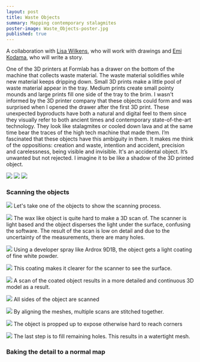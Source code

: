 ```yaml
---
layout: post
title: Waste Objects
summary: Mapping contemporary stalagmites
poster-image: Waste_Objects-poster.jpg
published: true
---
```

A collaboration with [Lisa Wilkens](http://www.lisawilkens.com/), who will work with drawings and [Emi Kodama](http://emikodama.com/), who will write a story.

One of the 3D printers at Formlab has a drawer on the bottom of the machine that collects waste
material. The waste material solidifies while new material keeps dripping down. Small 3D prints make
a little pool of waste material appear in the tray. Medium prints create small pointy mounds and large
prints fill one side of the tray to the brim. I wasn't informed by the 3D printer company that these
objects could form and was surprised when I opened the drawer after the first 3D print. These
unexpected byproducts have both a natural and digital feel to them since they visually refer to both
ancient times and contemporary state-of-the-art technology. They look like stalagmites or cooled down
lava and at the same time bear the traces of the high tech machine that made them. I’m fascinated
that these objects have this ambiguity in them. It makes me think of the oppositions: creation and
waste, intention and accident, precision and carelessness, being visible and invisible. It's an accidental
object. It’s unwanted but not rejected. I imagine it to be like a shadow of the 3D printed object.

![](/images/waste-objects-01.jpg)
![](/images/waste-objects-02.jpg)
![](/images/waste-objects-03.jpg)
 
 
 
 
 
 
### Scanning the objects

![](/images/waste-objects-shape-back.JPG)
Let's take one of the objects to show the scanning process.

![](/images/waste-objects-scan_result_bad.jpg)
The wax like object is quite hard to make a 3D scan of. The scanner is light based and the object disperses the light under the surface, confusing the software. The result of the scan is low on detail and due to the uncertainty of the measurements, there are many holes.

![](/images/waste-objects-Ardrox-9D1B.JPG)
Using a developer spray like Ardrox 9D1B, the object gets a light coating of fine white powder.

![](/images/waste-objects-shape-white-back.JPG)
This coating makes it clearer for the scanner to see the surface.

![](/images/waste-objects-scan-result-better.jpg)
A scan of the coated object results in a more detailed and continuous 3D model as a result.

![](/images/waste-objects-scanning-2.JPG)
All sides of the object are scanned

![](/images/waste-objects-stitching-scans.jpg)
By aligning the meshes, multiple scans are stitched together.

![](/images/waste-objects-propping-up-the-shape.JPG)
The object is propped up to expose otherwise hard to reach corners

![](/images/waste-objects-hole-filling.jpg)
The last step is to fill remaining holes. This results in a watertight mesh.


### Baking the detail to a normal map
